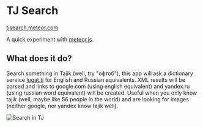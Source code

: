 TJ Search
==========

[tjsearch.meteor.com](http://tjsearch.meteor.com)

A quick experiment with [meteor.js](http://meteor.com).

What does it do?
---------------

Search something in Tajik (well, try "офтоб"), this app will ask a dictionary service [lugat.tj](https://lugat.tj) for English and Russian equivalents. XML results will be parsed and links to google.com (using english equivalent) and yandex.ru (using russian word equivalent) will be created. Useful when you only know tajik (well, maybe like 56 people in the world) and are looking for images (neither google, nor yandex know tajik well).

![Search in TJ](https://github.com/adam-p/markdown-here/raw/master/public/img/tjsearch.gif "Search in TJ")

